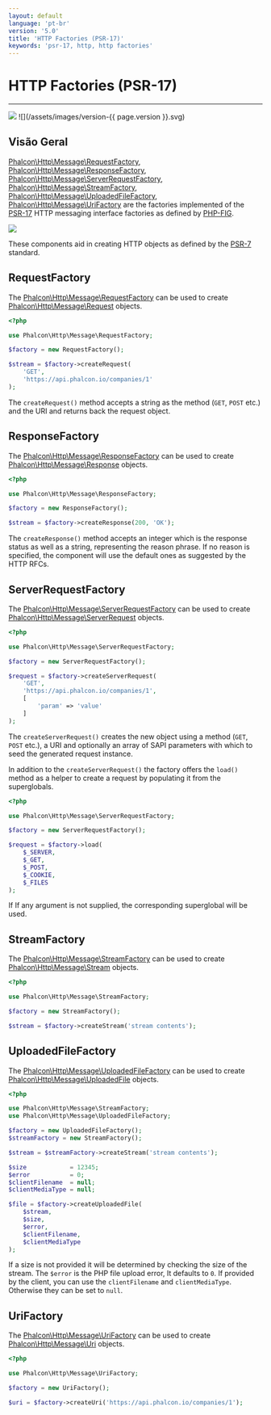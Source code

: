 ```yaml
---
layout: default
language: 'pt-br'
version: '5.0'
title: 'HTTP Factories (PSR-17)'
keywords: 'psr-17, http, http factories'
---
```


# HTTP Factories (PSR-17)
- - -
![](/assets/images/document-status-under-review-red.svg) ![](/assets/images/version-{{ page.version }}.svg)

## Visão Geral
[Phalcon\Http\Message\RequestFactory][http-message-requestfactory], [Phalcon\Http\Message\ResponseFactory][http-message-responsefactory], [Phalcon\Http\Message\ServerRequestFactory][http-message-serverrequestfactory], [Phalcon\Http\Message\StreamFactory][http-message-streamfactory], [Phalcon\Http\Message\UploadedFileFactory][http-message-uploadedfilefactory], [Phalcon\Http\Message\UriFactory][http-message-urifactory] are the factories implemented of the [PSR-17][psr-17] HTTP messaging interface factories as defined by [PHP-FIG][php-fig].

![](/assets/images/implements-psr--17-blue.svg)

These components aid in creating HTTP objects as defined by the [PSR-7][psr-7] standard.

## RequestFactory
The [Phalcon\Http\Message\RequestFactory][http-message-requestfactory] can be used to create [Phalcon\Http\Message\Request][http-message-request] objects.

```php
<?php

use Phalcon\Http\Message\RequestFactory;

$factory = new RequestFactory();

$stream = $factory->createRequest(
    'GET', 
    'https://api.phalcon.io/companies/1'
);
```
The `createRequest()` method accepts a string as the method (`GET`, `POST` etc.) and the URI and returns back the request object.

## ResponseFactory
The [Phalcon\Http\Message\ResponseFactory][http-message-responsefactory] can be used to create [Phalcon\Http\Message\Response][http-message-response] objects.

```php
<?php

use Phalcon\Http\Message\ResponseFactory;

$factory = new ResponseFactory();

$stream = $factory->createResponse(200, 'OK');
```
The `createResponse()` method accepts an integer which is the response status as well as a string, representing the reason phrase. If no reason is specified, the component will use the default ones as suggested by the HTTP RFCs.

## ServerRequestFactory
The [Phalcon\Http\Message\ServerRequestFactory][http-message-serverrequestfactory] can be used to create [Phalcon\Http\Message\ServerRequest][http-message-serverrequest] objects.

```php
<?php

use Phalcon\Http\Message\ServerRequestFactory;

$factory = new ServerRequestFactory();

$request = $factory->createServerRequest(
    'GET', 
    'https://api.phalcon.io/companies/1',
    [
        'param' => 'value'
    ]
);
```

The `createServerRequest()` creates the new object using a method (`GET`, `POST` etc.), a URI and optionally an array of SAPI parameters with which to seed the generated request instance.

In addition to the `createServerRequest()` the factory offers the `load()` method as a helper to create a request by populating it from the superglobals.

```php
<?php

use Phalcon\Http\Message\ServerRequestFactory;

$factory = new ServerRequestFactory();

$request = $factory->load(
    $_SERVER,
    $_GET,
    $_POST,
    $_COOKIE,
    $_FILES
);
```

If If any argument is not supplied, the corresponding superglobal will be used.

## StreamFactory
The [Phalcon\Http\Message\StreamFactory][http-message-streamfactory] can be used to create [Phalcon\Http\Message\Stream][http-message-stream] objects.

```php
<?php

use Phalcon\Http\Message\StreamFactory;

$factory = new StreamFactory();

$stream = $factory->createStream('stream contents');
```

## UploadedFileFactory
The [Phalcon\Http\Message\UploadedFileFactory][http-message-uploadedfilefactory] can be used to create [Phalcon\Http\Message\UploadedFile][http-message-uploadedfile] objects.

```php
<?php

use Phalcon\Http\Message\StreamFactory;
use Phalcon\Http\Message\UploadedFileFactory;

$factory = new UploadedFileFactory();
$streamFactory = new StreamFactory();

$stream = $streamFactory->createStream('stream contents');

$size            = 12345;
$error           = 0;
$clientFilename  = null;
$clientMediaType = null;

$file = $factory->createUploadedFile(
    $stream,
    $size,
    $error,
    $clientFilename,
    $clientMediaType
);
```

If a size is not provided it will be determined by checking the size of the stream. The `$error` is the PHP file upload error, It defaults to `0`. If provided by the client, you can use the `clientFilename` and `clientMediaType`. Otherwise they can be set to `null`.

## UriFactory
The [Phalcon\Http\Message\UriFactory][http-message-urifactory] can be used to create [Phalcon\Http\Message\Uri][http-message-uri] objects.

```php
<?php

use Phalcon\Http\Message\UriFactory;

$factory = new UriFactory();

$uri = $factory->createUri('https://api.phalcon.io/companies/1');
```


[php-fig]: https://www.php-fig.org/
[psr-7]: https://www.php-fig.org/psr/psr-7/
[psr-17]: https://www.php-fig.org/psr/psr-17/
[http-message-request]: api/phalcon_http#http-message-request
[http-message-requestfactory]: api/phalcon_http#http-message-requestfactory
[http-message-response]: api/phalcon_http#http-message-response
[http-message-responsefactory]: api/phalcon_http#http-message-responsefactory
[http-message-serverrequest]: api/phalcon_http#http-message-serverrequest
[http-message-serverrequestfactory]: api/phalcon_http#http-message-serverrequestfactory
[http-message-stream]: api/phalcon_http#http-message-stream
[http-message-streamfactory]: api/phalcon_http#http-message-streamfactory
[http-message-uploadedfile]: api/phalcon_http#http-message-uploadedfile
[http-message-uploadedfilefactory]: api/phalcon_http#http-message-uploadedfilefactory
[http-message-uri]: api/phalcon_http#http-message-uri
[http-message-urifactory]: api/phalcon_http#http-message-urifactory
